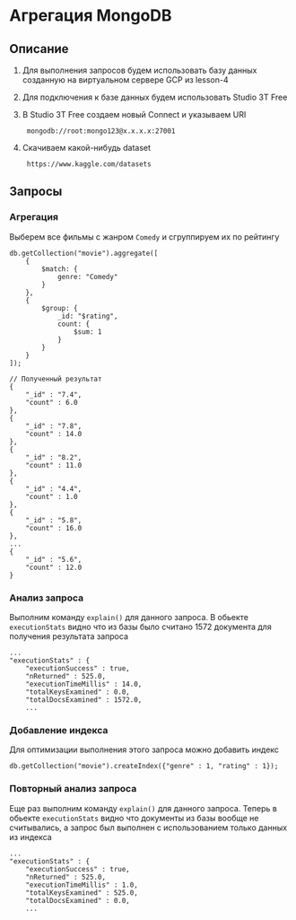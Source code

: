 # Агрегация MongoDB

## Описание
1. Для выполнения запросов будем использовать базу данных созданную на виртуальном сервере GCP из lesson-4
1. Для подключения к базе данных будем использовать Studio 3T Free
1. В Studio 3T Free создаем новый Connect и указываем URI

        mongodb://root:mongo123@x.x.x.x:27001

1. Скачиваем какой-нибудь dataset

        https://www.kaggle.com/datasets

## Запросы
### Агрегация
Выберем все фильмы с жанром `Comedy` и сгруппируем их по рейтингу
```
db.getCollection("movie").aggregate([
    {
        $match: {
            genre: "Comedy"
        }
    },
    {
        $group: {
            _id: "$rating",
            count: {
                $sum: 1
            }
        }
    }
]);

// Полученный результат
{
    "_id" : "7.4",
    "count" : 6.0
},
{
    "_id" : "7.8",
    "count" : 14.0
},
{
    "_id" : "8.2",
    "count" : 11.0
},
{
    "_id" : "4.4",
    "count" : 1.0
},
{
    "_id" : "5.8",
    "count" : 16.0
},
...
{
    "_id" : "5.6",
    "count" : 12.0
}

```
### Анализ запроса
Выполним команду `explain()` для данного запроса. В обьекте `executionStats` видно что из базы было считано 1572 документа для получения результата запроса
```
...
"executionStats" : {
    "executionSuccess" : true,
    "nReturned" : 525.0,
    "executionTimeMillis" : 14.0,
    "totalKeysExamined" : 0.0,
    "totalDocsExamined" : 1572.0,
    ...
```
### Добавление индекса
Для оптимизации выполнения этого запроса можно добавить индекс
```
db.getCollection("movie").createIndex({"genre" : 1, "rating" : 1});
```
### Повторный анализ запроса
Еще раз выполним команду `explain()` для данного запроса. Теперь в обьекте `executionStats` видно что документы из базы вообще не считывались, а запрос был выполнен с использованием только данных из индекса
```
...
"executionStats" : {
    "executionSuccess" : true,
    "nReturned" : 525.0,
    "executionTimeMillis" : 1.0,
    "totalKeysExamined" : 525.0,
    "totalDocsExamined" : 0.0,
    ...
```